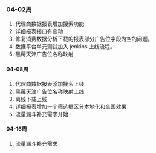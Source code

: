 ### 04-02周
1. 代理商数据报表增加搜索功能
2. 详细报表接口有变动
3. 修复消费数据分析下载的报表部分广告位字段为空的问题。
4. 数据平台单元测试加入 jenkins 上线流程。
5. 黑莓天津广告位名称映射

#### 04-08周
1. 代理商数据报表添加搜索上线
2. 黑莓天津广告位名称映射上线
3. 离线下载上线
4. 详细报表增加一个筛选框区分本地化和全国效果
5. 流量漏斗补充需求开始

#### 04-16周
1. 流量漏斗补充需求